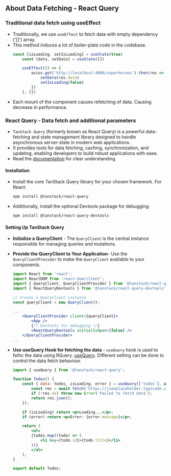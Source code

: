 ## About Data Fetching - React Query 

### Traditional data fetch using useEffect

- Traditionally, we use `useEffect` to fetch data with empty dependency ('[]') array.
- This method induces a lot of boiler-plate code in the codebase. 
    ```jsx
    const [isLoading, setIsLoading] = useState(true)
        const [data, setData] = useState([])

        useEffect(() => {
            axios.get('http://localhost:4000/superheroes').then(res => {
                setData(res.data)
                setIsLoading(false)
            })
        }, [])
    ```
- Each mount of the component causes refetching of data. Causing decrease in performance.

### React Query - Data fetch and additional parameters

- `TanStack Query` (formerly known as React Query) is a powerful data-fetching and state management library designed to handle asynchronous server-state in modern web applications. 
- It provides tools for data fetching, caching, synchronization, and updating, enabling developers to build robust applications with ease.
- Read the [documentation](https://tanstack.com/query/latest/docs/framework/react/guides) for clear understanding.

#### Installation

- Install the core TanStack Query library for your chosen framework. For React:
    ```bash
    npm install @tanstack/react-query
    ```

- Additionally, install the optional Devtools package for debugging:
    ```bash
    npm install @tanstack/react-query-devtools
    ```

#### Setting Up TanStack Query

- **Initialize a QueryClient** - The `QueryClient` is the central instance responsible for managing queries and mutations.

- **Provide the QueryClient to Your Application**- Use the `QueryClientProvider` to make the `QueryClient` available to your components.

    ```jsx
    import React from 'react';
    import ReactDOM from 'react-dom/client';
    import { QueryClient, QueryClientProvider } from '@tanstack/react-query';
    import { ReactQueryDevtools } from '@tanstack/react-query-devtools';

    // Create a QueryClient instance
    const queryClient = new QueryClient();

    ...
        <QueryClientProvider client={queryClient}>
            <App />
            {/* Devtools for debugging */}
            <ReactQueryDevtools initialIsOpen={false} />
        </QueryClientProvider>
    ...
    ```

- **Use useQuery Hook for fetching the data** - `useQuery` hook is used to fethc the data using RQuery. [useQuery](https://tanstack.com/query/latest/docs/framework/react/reference/useQuery). Different setting can be done to control the data fetch behaviour.

    ```jsx
    import { useQuery } from '@tanstack/react-query';

    function Todos() {
        const { data: todos, isLoading, error } = useQuery(['todos'], async () => {
            const res = await fetch('https://jsonplaceholder.typicode.com/todos');
            if (!res.ok) throw new Error('Failed to fetch data');
            return res.json();
        });

        if (isLoading) return <p>Loading...</p>;
        if (error) return <p>Error: {error.message}</p>;

        return (
            <ul>
            {todos.map((todo) => (
                <li key={todo.id}>{todo.title}</li>
            ))}
            </ul>
        );
    }

    export default Todos;
    ```

